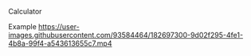 Calculator

Example
https://user-images.githubusercontent.com/93584464/182697300-9d02f295-4fe1-4b8a-99f4-a543613655c7.mp4

